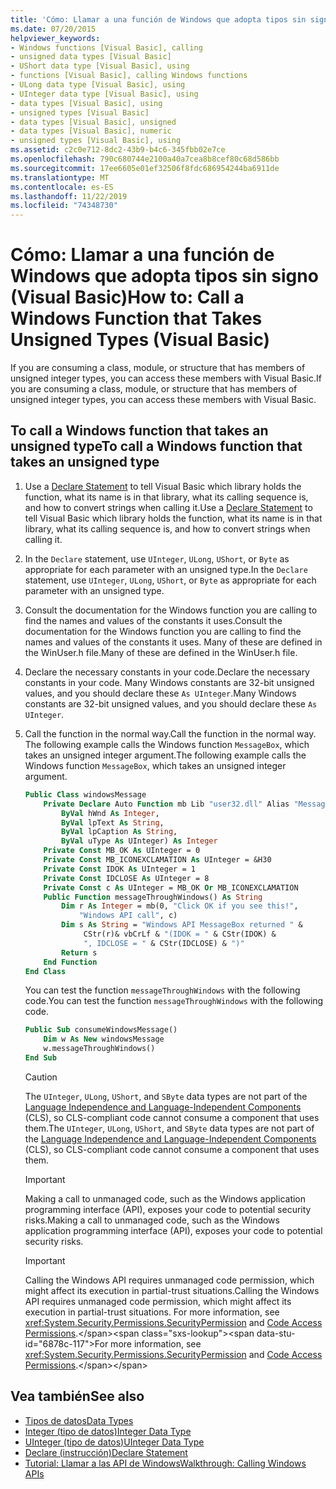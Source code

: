 ```yaml
---
title: 'Cómo: Llamar a una función de Windows que adopta tipos sin signo'
ms.date: 07/20/2015
helpviewer_keywords:
- Windows functions [Visual Basic], calling
- unsigned data types [Visual Basic]
- UShort data type [Visual Basic], using
- functions [Visual Basic], calling Windows functions
- ULong data type [Visual Basic], using
- UInteger data type [Visual Basic], using
- data types [Visual Basic], using
- unsigned types [Visual Basic]
- data types [Visual Basic], unsigned
- data types [Visual Basic], numeric
- unsigned types [Visual Basic], using
ms.assetid: c2c0e712-8dc2-43b9-b4c6-345fbb02e7ce
ms.openlocfilehash: 790c680744e2100a40a7cea8b8cef80c68d586bb
ms.sourcegitcommit: 17ee6605e01ef32506f8fdc686954244ba6911de
ms.translationtype: MT
ms.contentlocale: es-ES
ms.lasthandoff: 11/22/2019
ms.locfileid: "74348730"
---
```

# <a name="how-to-call-a-windows-function-that-takes-unsigned-types-visual-basic"></a><span data-ttu-id="6878c-102">Cómo: Llamar a una función de Windows que adopta tipos sin signo (Visual Basic)</span><span class="sxs-lookup"><span data-stu-id="6878c-102">How to: Call a Windows Function that Takes Unsigned Types (Visual Basic)</span></span>

<span data-ttu-id="6878c-103">If you are consuming a class, module, or structure that has members of unsigned integer types, you can access these members with Visual Basic.</span><span class="sxs-lookup"><span data-stu-id="6878c-103">If you are consuming a class, module, or structure that has members of unsigned integer types, you can access these members with Visual Basic.</span></span>

## <a name="to-call-a-windows-function-that-takes-an-unsigned-type"></a><span data-ttu-id="6878c-104">To call a Windows function that takes an unsigned type</span><span class="sxs-lookup"><span data-stu-id="6878c-104">To call a Windows function that takes an unsigned type</span></span>

1. <span data-ttu-id="6878c-105">Use a [Declare Statement](../../../visual-basic/language-reference/statements/declare-statement.md) to tell Visual Basic which library holds the function, what its name is in that library, what its calling sequence is, and how to convert strings when calling it.</span><span class="sxs-lookup"><span data-stu-id="6878c-105">Use a [Declare Statement](../../../visual-basic/language-reference/statements/declare-statement.md) to tell Visual Basic which library holds the function, what its name is in that library, what its calling sequence is, and how to convert strings when calling it.</span></span>

2. <span data-ttu-id="6878c-106">In the `Declare` statement, use `UInteger`, `ULong`, `UShort`, or `Byte` as appropriate for each parameter with an unsigned type.</span><span class="sxs-lookup"><span data-stu-id="6878c-106">In the `Declare` statement, use `UInteger`, `ULong`, `UShort`, or `Byte` as appropriate for each parameter with an unsigned type.</span></span>

3. <span data-ttu-id="6878c-107">Consult the documentation for the Windows function you are calling to find the names and values of the constants it uses.</span><span class="sxs-lookup"><span data-stu-id="6878c-107">Consult the documentation for the Windows function you are calling to find the names and values of the constants it uses.</span></span> <span data-ttu-id="6878c-108">Many of these are defined in the WinUser.h file.</span><span class="sxs-lookup"><span data-stu-id="6878c-108">Many of these are defined in the WinUser.h file.</span></span>

4. <span data-ttu-id="6878c-109">Declare the necessary constants in your code.</span><span class="sxs-lookup"><span data-stu-id="6878c-109">Declare the necessary constants in your code.</span></span> <span data-ttu-id="6878c-110">Many Windows constants are 32-bit unsigned values, and you should declare these `As UInteger`.</span><span class="sxs-lookup"><span data-stu-id="6878c-110">Many Windows constants are 32-bit unsigned values, and you should declare these `As UInteger`.</span></span>

5. <span data-ttu-id="6878c-111">Call the function in the normal way.</span><span class="sxs-lookup"><span data-stu-id="6878c-111">Call the function in the normal way.</span></span> <span data-ttu-id="6878c-112">The following example calls the Windows function `MessageBox`, which takes an unsigned integer argument.</span><span class="sxs-lookup"><span data-stu-id="6878c-112">The following example calls the Windows function `MessageBox`, which takes an unsigned integer argument.</span></span>

    ```vb
    Public Class windowsMessage
        Private Declare Auto Function mb Lib "user32.dll" Alias "MessageBox" (
            ByVal hWnd As Integer,
            ByVal lpText As String,
            ByVal lpCaption As String,
            ByVal uType As UInteger) As Integer
        Private Const MB_OK As UInteger = 0
        Private Const MB_ICONEXCLAMATION As UInteger = &H30
        Private Const IDOK As UInteger = 1
        Private Const IDCLOSE As UInteger = 8
        Private Const c As UInteger = MB_OK Or MB_ICONEXCLAMATION
        Public Function messageThroughWindows() As String
            Dim r As Integer = mb(0, "Click OK if you see this!",
                "Windows API call", c)
            Dim s As String = "Windows API MessageBox returned " &
                 CStr(r)& vbCrLf & "(IDOK = " & CStr(IDOK) &
                 ", IDCLOSE = " & CStr(IDCLOSE) & ")"
            Return s
        End Function
    End Class
    ```

     <span data-ttu-id="6878c-113">You can test the function `messageThroughWindows` with the following code.</span><span class="sxs-lookup"><span data-stu-id="6878c-113">You can test the function `messageThroughWindows` with the following code.</span></span>

    ```vb
    Public Sub consumeWindowsMessage()
        Dim w As New windowsMessage
        w.messageThroughWindows()
    End Sub
    ```

    > [!CAUTION]
    > <span data-ttu-id="6878c-114">The `UInteger`, `ULong`, `UShort`, and `SByte` data types are not part of the [Language Independence and Language-Independent Components](../../../standard/language-independence-and-language-independent-components.md) (CLS), so CLS-compliant code cannot consume a component that uses them.</span><span class="sxs-lookup"><span data-stu-id="6878c-114">The `UInteger`, `ULong`, `UShort`, and `SByte` data types are not part of the [Language Independence and Language-Independent Components](../../../standard/language-independence-and-language-independent-components.md) (CLS), so CLS-compliant code cannot consume a component that uses them.</span></span>

    > [!IMPORTANT]
    > <span data-ttu-id="6878c-115">Making a call to unmanaged code, such as the Windows application programming interface (API), exposes your code to potential security risks.</span><span class="sxs-lookup"><span data-stu-id="6878c-115">Making a call to unmanaged code, such as the Windows application programming interface (API), exposes your code to potential security risks.</span></span>

    > [!IMPORTANT]
    > <span data-ttu-id="6878c-116">Calling the Windows API requires unmanaged code permission, which might affect its execution in partial-trust situations.</span><span class="sxs-lookup"><span data-stu-id="6878c-116">Calling the Windows API requires unmanaged code permission, which might affect its execution in partial-trust situations.</span></span> <span data-ttu-id="6878c-117">For more information, see <xref:System.Security.Permissions.SecurityPermission> and [Code Access Permissions](https://docs.microsoft.com/previous-versions/dotnet/netframework-4.0/h846e9b3(v=vs.100)).</span><span class="sxs-lookup"><span data-stu-id="6878c-117">For more information, see <xref:System.Security.Permissions.SecurityPermission> and [Code Access Permissions](https://docs.microsoft.com/previous-versions/dotnet/netframework-4.0/h846e9b3(v=vs.100)).</span></span>

## <a name="see-also"></a><span data-ttu-id="6878c-118">Vea también</span><span class="sxs-lookup"><span data-stu-id="6878c-118">See also</span></span>

- [<span data-ttu-id="6878c-119">Tipos de datos</span><span class="sxs-lookup"><span data-stu-id="6878c-119">Data Types</span></span>](../../../visual-basic/language-reference/data-types/index.md)
- [<span data-ttu-id="6878c-120">Integer (tipo de datos)</span><span class="sxs-lookup"><span data-stu-id="6878c-120">Integer Data Type</span></span>](../../../visual-basic/language-reference/data-types/integer-data-type.md)
- [<span data-ttu-id="6878c-121">UInteger (tipo de datos)</span><span class="sxs-lookup"><span data-stu-id="6878c-121">UInteger Data Type</span></span>](../../../visual-basic/language-reference/data-types/uinteger-data-type.md)
- [<span data-ttu-id="6878c-122">Declare (instrucción)</span><span class="sxs-lookup"><span data-stu-id="6878c-122">Declare Statement</span></span>](../../../visual-basic/language-reference/statements/declare-statement.md)
- [<span data-ttu-id="6878c-123">Tutorial: Llamar a las API de Windows</span><span class="sxs-lookup"><span data-stu-id="6878c-123">Walkthrough: Calling Windows APIs</span></span>](../../../visual-basic/programming-guide/com-interop/walkthrough-calling-windows-apis.md)

